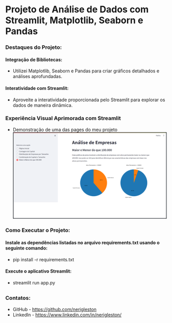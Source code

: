 # Projeto de Análise de Dados com Streamlit, Matplotlib, Seaborn e Pandas

### Destaques do Projeto:

#### Integração de Bibliotecas:
- Utilizei Matplotlib, Seaborn e Pandas para criar gráficos detalhados e análises aprofundadas.

#### Interatividade com Streamlit:
- Aproveite a interatividade proporcionada pelo Streamlit para explorar os dados de maneira dinâmica.

### Experiência Visual Aprimorada com Streamlit
-  Demonstração de uma das pages do meu projeto
![Uma das pages da análise de dados](analisedados.png)

### Como Executar o Projeto:

#### Instale as dependências listadas no arquivo requirements.txt usando o seguinte comando:
- pip install -r requirements.txt

#### Execute o aplicativo Streamlit:
- streamlit run app.py

##
 ### Contatos:
 - GitHub - https://github.com/nerigleston
 - LinkedIn - https://www.linkedin.com/in/nerigleston/